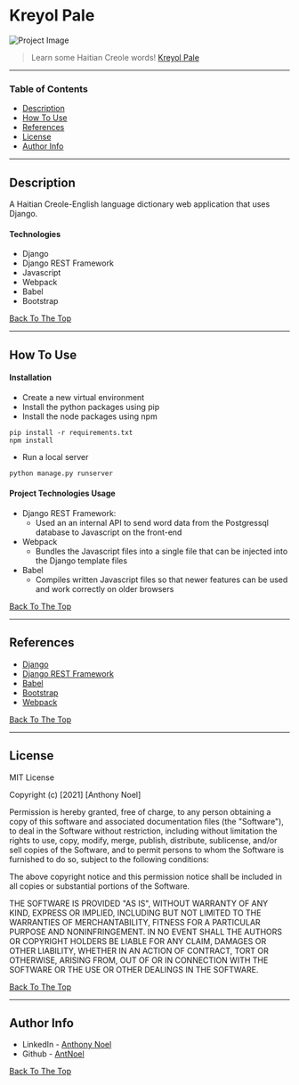 # Kreyol Pale

![Project Image](https://media.giphy.com/media/v1.Y2lkPTc5MGI3NjExZGZmYTNhYTkzNDI0YWYzNDYxNzU2ZDEzM2YzMTYwMGRiODQ2NGY0ZiZjdD1n/QlIfd9pGfQKwjlsxRr/giphy.gif)

> Learn some Haitian Creole words! [Kreyol Pale](https://kreyol-pale.fly.dev/)

---

### Table of Contents

- [Description](#description)
- [How To Use](#how-to-use)
- [References](#references)
- [License](#license)
- [Author Info](#author-info)

---

## Description

A Haitian Creole-English language dictionary web application that uses Django.

#### Technologies

- Django
- Django REST Framework
- Javascript
- Webpack
- Babel
- Bootstrap

[Back To The Top](#kreyolpale)

---

## How To Use

#### Installation

- Create a new virtual environment
- Install the python packages using pip
- Install the node packages using npm

```
pip install -r requirements.txt
npm install

```

- Run a local server

```bash
python manage.py runserver
```

#### Project Technologies Usage

- Django REST Framework:
  - Used an an internal API to send word data from the Postgressql database to Javascript on the front-end
- Webpack
  - Bundles the Javascript files into a single file that can be injected into the Django template files
- Babel
  - Compiles written Javascript files so that newer features can be used and work correctly on older browsers

[Back To The Top](#kreyolpale)

---

## References

- [Django](https://www.djangoproject.com/)
- [Django REST Framework](https://www.django-rest-framework.org/)
- [Babel](https://babeljs.io/)
- [Bootstrap](https://getbootstrap.com/)
- [Webpack](https://webpack.js.org)

[Back To The Top](#kreyolpale)

---

## License

MIT License

Copyright (c) [2021] [Anthony Noel]

Permission is hereby granted, free of charge, to any person obtaining a copy
of this software and associated documentation files (the "Software"), to deal
in the Software without restriction, including without limitation the rights
to use, copy, modify, merge, publish, distribute, sublicense, and/or sell
copies of the Software, and to permit persons to whom the Software is
furnished to do so, subject to the following conditions:

The above copyright notice and this permission notice shall be included in all
copies or substantial portions of the Software.

THE SOFTWARE IS PROVIDED "AS IS", WITHOUT WARRANTY OF ANY KIND, EXPRESS OR
IMPLIED, INCLUDING BUT NOT LIMITED TO THE WARRANTIES OF MERCHANTABILITY,
FITNESS FOR A PARTICULAR PURPOSE AND NONINFRINGEMENT. IN NO EVENT SHALL THE
AUTHORS OR COPYRIGHT HOLDERS BE LIABLE FOR ANY CLAIM, DAMAGES OR OTHER
LIABILITY, WHETHER IN AN ACTION OF CONTRACT, TORT OR OTHERWISE, ARISING FROM,
OUT OF OR IN CONNECTION WITH THE SOFTWARE OR THE USE OR OTHER DEALINGS IN THE
SOFTWARE.

[Back To The Top](#kreyolpale)

---

## Author Info

- LinkedIn - [Anthony Noel](https://www.linkedin.com/in/anthonyjnoel/)
- Github - [AntNoel](https://github.com/AntNoel)

[Back To The Top](#kreyolpale)
